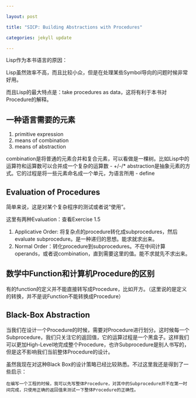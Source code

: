```yaml
---

layout: post

title: "SICP: Building Abstractions with Procedures"

categories: jekyll update

---
```


Lisp作为本书语言的原因：

Lisp虽然效率不高，而且比较小众，但是在处理某些Symbol导向的问题时候非常好用。

而且Lisp的最大特点是：take procedures as data，这将有利于本书对Procedure的解释。


## 一种语言需要的元素

1. primitive expression
2. means of combination
3. means of abstraction

combination是将普通的元素合并和复合元素，可以看做是一棵树。比如Lisp中的运算符和运算数可以合并成一个复杂的运算数 - +/-/*
abstraction是抽象元素的方式。它的过程是将一些元素命名成一个单元，为语言所用 - define


## Evaluation of Procedures

简单来说，这是对某个复杂程序的测试或者说“使用”。

这里有两种Evaluation：查看Exercise 1.5

1. Applicative Order: 将复杂点的procedure转化成subprocedures，然后evaluate subprocedure。是一种递归的思想。能求就求出来。
2. Normal Order：转化procedure到subprocedures。不在中间计算operands，或者说combination，直到需要这里的值。能不求就先不求出来。

## 数学中Function和计算机Procedure的区别

有的function的定义并不能直接转写成Procedure，比如开方。（这里说的是定义的转换，并不是说Function不能转换成Procedure）

## Black-Box Abstraction

当我们在设计一个Procedure的时候，需要对Procedure进行划分。这时候每一个Subprocedure，我们只关注它的返回值，它的运算过程是一个黑盒子。这样我们可以更加High-Level地完成整个Procedure，也许Subprocedure是别人书写的，但是这不影响我们当前整体Procedure的设计。

虽然我现在对这种Black Box的设计策略已经比较熟悉。不过这里我还是得到了一些启示：
	
	在编写一个工程的时候，我可以先写整体Procedure，对其中的Subprocedure并不在第一时间完成，只使用正确的返回值来测试一下整体Procedure的正确性。

